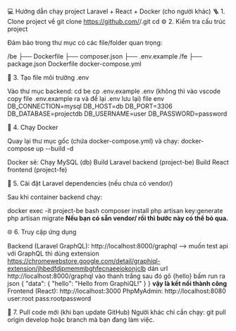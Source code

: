 💻 Hướng dẫn chạy project Laravel + React + Docker (cho người khác)
🪜 1. Clone project về
git clone https://github.com/<username>/<repo-name>.git
cd <repo-name>
⚙️ 2. Kiểm tra cấu trúc project

Đảm bảo trong thư mục có các file/folder quan trọng:

/be
  ├── Dockerfile
  ├── composer.json
  ├── .env.example
/fe
  ├── package.json
  Dockerfile
docker-compose.yml

🧩 3. Tạo file môi trường .env

Vào thư mục backend:
cd be
cp .env.example .env (không thì vào vscode copy file .env.example ra và để lại .env lưu lại)
file env 
DB_CONNECTION=mysql
DB_HOST=db
DB_PORT=3306
DB_DATABASE=projectdb
DB_USERNAME=user
DB_PASSWORD=password

🐳 4. Chạy Docker

Quay lại thư mục gốc (chứa docker-compose.yml) và chạy:
docker-compose up --build -d

Docker sẽ:
Chạy MySQL (db)
Build Laravel backend (project-be)
Build React frontend (project-fe)

🧰 5. Cài đặt Laravel dependencies (nếu chưa có vendor/)

Sau khi container backend chạy:

docker exec -it project-be bash
composer install
php artisan key:generate
php artisan migrate
**Nếu bạn có sẵn vendor/ rồi thì bước này có thể bỏ qua.**

🌐 6. Truy cập ứng dụng

Backend (Laravel GraphQL):
http://localhost:8000/graphql --> muốn test api với GraphQL thì dùng extension https://chromewebstore.google.com/detail/graphiql-extension/jhbedfdjpmemmbghfecnaeeiokonjclb
dán url http://localhost:8000/graphql vào thanh trắng sau đó gõ {hello} bấm run ra json
{
  "data": {
    "hello": "Hello from GraphiQL!"
  }
}
**vậy là kết nối thành công**
Frontend (React):
http://localhost:3000
PhpMyAdmin:
http://localhost:8080
user:root
pass:rootpassword

🧾 7. Pull code mới (khi bạn update GitHub)
Người khác chỉ cần chạy:
git pull origin develop
hoặc branch mà bạn đang làm việc.
